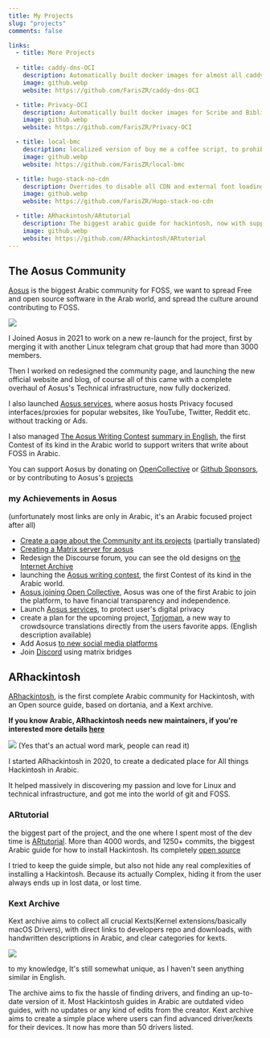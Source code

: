 ```yaml
---
title: My Projects
slug: "projects"
comments: false

links:
  - title: More Projects
  
  - title: caddy-dns-OCI
    description: Automatically built docker images for almost all caddy dns plugins, using Github actions, and script to fetch the latest commits and releases hash and trigger a built if there is a new one
    image: github.webp
    website: https://github.com/FarisZR/caddy-dns-OCI

  - title: Privacy-OCI
    description: Automatically built docker images for Scribe and Bibliogram, using Github actions, and script to fetch the latest commit hash and trigger a built if there is a new one
    image: github.webp
    website: https://github.com/FarisZR/Privacy-OCI

  - title: local-bmc
    description: localized version of buy me a coffee script, to prohibit any external connections when there is no interactions by the user. 
    image: github.webp
    website: https://github.com/FarisZR/local-bmc

  - title: hugo-stack-no-cdn
    description: Overrides to disable all CDN and external font loading for Hugo-theme-stack
    image: github.webp
    website: https://github.com/FarisZR/Hugo-stack-no-cdn

  - title: ARhackintosh/ARtutorial
    description: The biggest arabic guide for hackintosh, now with support for Opencore and macOS Big Sur
    image: github.webp
    website: https://github.com/ARhackintosh/ARtutorial
---
```


## The Aosus Community
[Aosus](https://aosus.org) is the biggest Arabic community for FOSS, we want to spread Free and open source software in the Arab world, and spread the culture around contributing to FOSS.

[![](https://aosus.org/wp-content/uploads/2022/07/aosus-preview.jpg)](https://aosus.org)

I Joined Aosus in 2021 to work on a new re-launch for the project, first by merging it with another Linux telegram chat group that had more than 3000 members.

Then I worked on redesigned the community page, and launching the new official website and blog, of course all of this came with a complete overhaul of Aosus's Technical infrastructure, now fully dockerized.

I also launched [Aosus services](https://aosus.org/services), 
where aosus hosts Privacy focused interfaces/proxies for popular websites, like YouTube, Twitter, Reddit etc. without tracking or Ads.

I also managed [The Aosus Writing Contest](https://aosus.org/writing-contest) [summary in English](https://opencollective.com/aosus/projects/aosus-writing-contest), the first Contest of its kind in the Arabic world to support writers that write about FOSS in Arabic.

You can support Aosus by donating on [OpenCollective](https://opencollective.com/aosus) or [Github Sponsors](https://github.com/sponsors/aosus), or by contributing to Aosus's [projects](https://github.com/aosus)

### my Achievements in Aosus

(unfortunately most links are only in Arabic, it's an Arabic focused project after all)

- [Create a page about the Community ant its projects](https://aosus.org/en) (partially translated)
- [Creating a Matrix server for aosus](https://aosus.org/931)
- Redesign the Discourse forum, you can see the old designs on [the Internet Archive](https://web.archive.org/web/*/aosus.org)
- launching the [Aosus writing contest](https://aosus.org/924), the first Contest of its kind in the Arabic world.
- [Aosus joining Open Collective](https://aosus.org/1359), Aosus was one of the first Arabic to join the platform, to have financial transparency and independence.
- Launch [Aosus services](https://aosus.org/services), to protect user's digital privacy
- create a plan for the upcoming project, [Torjoman](https://github.com/aosus/torjoman), a new way to crowdsource translations directly from the users favorite apps. (English description available)
- Add Aosus [to new social media platforms](https://twitter.com/Aosusorg/status/1556269856546250753)
- Join [Discord](https://aosus.org/1847) using matrix bridges


## ARhackintosh
[ARhackintosh](https://هاكنتوش.com), is the first complete Arabic community for Hackintosh, with an Open source guide, based on dortania, and a Kext archive.

**If you know Arabic, ARhackintosh needs new maintainers, if you're interested more details [here](https://هاكنتوش.com/هاكنتوش-بالعربي-يبحث-عن-مساهمين-جدد/)**

[![](https://xn--mgbg4a8cpdl.com/wp-content/uploads/2022/09/link-preview.jpeg)](https://هاكنتوش.com)
(Yes that's an actual word mark, people can read it)

I started ARhackintosh in 2020, to create a dedicated place for All things Hackintosh in Arabic.

It helped massively in discovering my passion and love for Linux and technical infrastructure, and got me into the world of git and FOSS.

### ARtutorial
the biggest part of the project, and the one where I spent most of the dev time is [ARtutorial](https://tutorial.هاكنتوش.com).
More than 4000 words, and 1250+ commits, the biggest Arabic guide for how to install Hackintosh.
Its completely [open source](https://github.com/ARhackintosh/ARtutorial)

I tried to keep the guide simple, but also not hide any real complexities of installing a Hackintosh.
Because its actually Complex, hiding it from the user always ends up in lost data, or lost time.


### Kext Archive
Kext archive aims to collect all crucial Kexts(Kernel extensions/basically macOS Drivers), with direct links to developers repo and downloads, with handwritten descriptions in Arabic, and clear categories for kexts.

[![](https://xn--mgbg4a8cpdl.com/wp-content/uploads/2021/08/image-1536x870.jpg.webp)](https://xn--mgbg4a8cpdl.com/kextarchive/)

to my knowledge, It's still somewhat unique, as I haven't seen anything similar in English.

The archive aims to fix the hassle of finding drivers, and finding an up-to-date version of it.
Most Hackintosh guides in Arabic are outdated video guides, with no updates or any kind of edits from the creator.
Kext archive aims to create a simple place where users can find advanced driver/kexts for their devices.
It now has more than 50 drivers listed.
